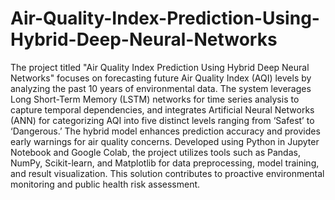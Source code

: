 # Air-Quality-Index-Prediction-Using-Hybrid-Deep-Neural-Networks
The project titled "Air Quality Index Prediction Using Hybrid Deep Neural Networks" focuses on forecasting future Air Quality Index (AQI) levels by analyzing the past 10 years of environmental data. The system leverages Long Short-Term Memory (LSTM) networks for time series analysis to capture temporal dependencies, and integrates Artificial Neural Networks (ANN) for categorizing AQI into five distinct levels ranging from ‘Safest’ to ‘Dangerous.’ The hybrid model enhances prediction accuracy and provides early warnings for air quality concerns. Developed using Python in Jupyter Notebook and Google Colab, the project utilizes tools such as Pandas, NumPy, Scikit-learn, and Matplotlib for data preprocessing, model training, and result visualization. This solution contributes to proactive environmental monitoring and public health risk assessment.
